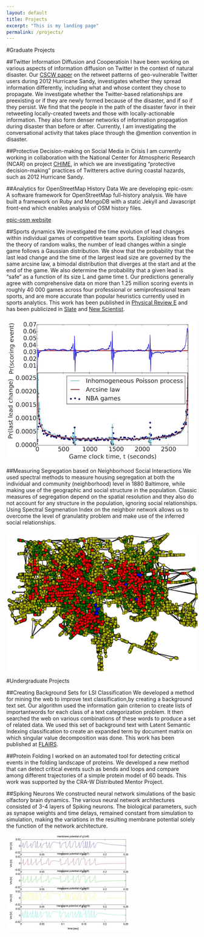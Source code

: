 ```yaml
---
layout: default
title: Projects
excerpt: "This is my landing page"
permalink: /projects/
---
```


#Graduate Projects

##Twitter Information Diffusion and Cooperatioin
I have been working on various aspects of information diffusion on Twitter in the context of natural disaster. 
Our [CSCW paper](https://www.cs.colorado.edu/~palen/palen_papers/CSCW-SandyRetweetPaperCR.pdf) on the retweet patterns of geo-vulnerable Twitter users during 2012 Hurricane Sandy, investigates whether they spread information differently, including what and whose content they chose to propagate. We investigate whether the Twitter-based relationships are preexisting or if they are newly formed because of the disaster, and if so if they persist. We find that the people in the path of the disaster favor in their retweeting locally-created tweets and those with locally-actionable information. They also form denser networks of information propagation during disaster than before or after.
Currently, I am investigating the conversational activity that takes place through the @mention convention in disaster.

##Protective Decision-making on Social Media in Crisis
I am currently working in collaboration with the National Center for Atmospheric Research (NCAR) on project [CHIME](https://www.mmm.ucar.edu/communicating-hazard-information-modern-environment-chime), in which we are investigating “protective decision-making” practices of Twitterers active during coastal hazards, such as 2012 Hurricane Sandy.

##Analytics for OpenStreetMap History Data
We are developing epic-osm: A software framework for OpenStreetMap full-history analysis.
We have built a framework on Ruby and MongoDB with a static Jekyll and Javascript front-end which enables analysis of OSM history files.

[epic-osm website](http://project-epic.github.io/epic-osm/)

<!-- ##Cooperation in OpenStreetMap
We are working on two methods of conceptualizing cooperative work within OpenStreetMap. Both methods use network analysis to expose the cooperative nature of adding data to a free and openly editable digital map of the world. Both methods are attuned to the dynamic nature of a rapidly changing map. The first method casts a wide net by defining collaboration as users editing in the same region with some geographic overlap. The second method looks at intentional, constructive work in which a user builds a road intersecting another user’s road. We have been exploring these methods by applying them to two very different disaster events that inspired a large and rapid convergence of OSM contributors: 2010 Haiti Earthquake and 2013 Typhoon Yolanda in the Philippines. Through this analysis, our methods found distinct signatures of social behavior.-->

##Sports dynamics
We investigated the time evolution of lead changes within individual games of competitive team sports. Exploiting ideas from the theory of random walks, the number of lead changes within a single game follows a Gaussian distribution. We show that the probability that the last lead change and the time of the largest lead size are governed by the same arcsine law, a bimodal distribution that diverges at the start and at the end of the game. We also determine the probability that a given lead is “safe” as a function of its size L and game time t. Our predictions generally agree with comprehensive data on more than 1.25 million scoring events in roughly 40 000 games across four professional or semiprofessional team sports, and are more accurate than popular heuristics currently used in sports analytics. This work has been published in [Physical Review E](http://journals.aps.org/pre/abstract/10.1103/PhysRevE.91.062815) and has been publicized in [Slate](http://www.slate.com/articles/sports/sports_nut/2015/06/golden_state_warriors_championship_a_new_formula_for_predicting_lead_changes.html) and [New Scientist](https://www.newscientist.com/article/dn27836-winning-formula-reveals-if-your-team-is-too-far-ahead-to-lose).

![LastLeadChange](/assets/LastLeadChange.jpg)

##Measuring Segregation based on Neighborhood Social Interactions 
We used spectral methods to measure housing segregation at both the individual and community (neighborhood) level in 1880 Baltimore, while making use of the geographic and social structure in the population. Classic measures of segregation depend on the spatial resolution and they also do not account for any structure in the population, ignoring social relationships. Using Spectral Segmenation Index on the neighboir network allows us to overcome the level of granulatity problem and make use of the inferred social relationships.

![SSI](/assets/SSI.png)

#Undergraduate Projects

##Creating Background Sets for LSI Classification
We developed a method for mining the web to improve text classification,by creating a background text set. Our algorithm
used the information gain criterion to create lists of importantwords for each class of a text categorization problem. It then
searched the web on various combinations of these words to produce a set of related data. We used this set of background text with Latent Semantic Indexing classification to create an expanded term by document matrix on which singular value
decomposition was done. This work has been published at [FLAIRS](https://www.aaai.org/Papers/FLAIRS/2006/Flairs06-117.pdf).

##Protein Folding
I worked on an automated tool for detecting critical events in the folding landscape of proteins. We developed a new method that can detect critical events such as bends and loops and compare among different trajectories of a simple protein model of 60 beads. This work was supported by the CRA-W Distributed Mentor Project.

<!-- ![contactMap](/assets/contactMap.png) -->

##Spiking Neurons
We constructed neural network simulations of the basic olfactory brain dynamics. The various neural network architectures consisted of 3-4 layers of Spiking neurons. The biological parameters, such as synapse weights and time delays, remained constant from simulation to simulation, making the variations in the resulting membrane potential solely the function of the network architecture.

![spiking](/assets/spiking.jpg)